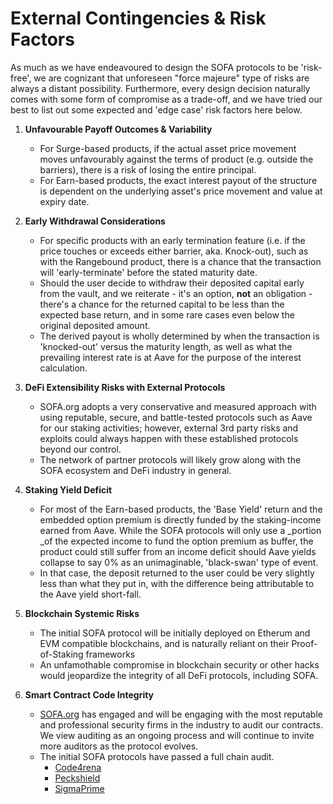 # External Contingencies & Risk Factors

As much as we have endeavoured to design the SOFA protocols to be 'risk-free', we are cognizant that unforeseen "force majeure" type of risks are always a distant possibility.  Furthermore, every design decision naturally comes with some form of compromise as a trade-off, and we have tried our best to list out some expected and 'edge case' risk factors here below.

1. **Unfavourable Payoff Outcomes & Variability**
    - For Surge-based products, if the actual asset price movement moves unfavourably against the terms of product (e.g. outside the barriers), there is a risk of losing the entire principal.
    - For Earn-based products, the exact interest payout of the structure is dependent on the underlying asset's price movement and value at expiry date.

2. **Early Withdrawal Considerations**
    - For specific products with an early termination feature (i.e. if the price touches or exceeds either barrier, aka. Knock-out), such as with the Rangebound product, there is a chance that the transaction will 'early-terminate' before the stated maturity date.
    - Should the user decide to withdraw their deposited capital early from the vault, and we reiterate - it's an option, **not** an obligation - there's a chance for the returned capital to be less than the expected base return, and in some rare cases even below the original deposited amount.
    - The derived payout is wholly determined by when the transaction is 'knocked-out' versus the maturity length, as well as what the prevailing interest rate is at Aave for the purpose of the interest calculation.

3. **DeFi Extensibility Risks with External Protocols**
    - SOFA.org adopts a very conservative and measured approach with using reputable, secure, and battle-tested protocols such as Aave for our staking activities; however, external 3rd party risks and exploits could always happen with these established protocols beyond our control.
    - The network of partner protocols will likely grow along with the SOFA ecosystem and DeFi industry in general.

4. **Staking Yield Deficit**
    - For most of the Earn-based products, the 'Base Yield' return and the embedded option premium is directly funded by the staking-income earned from Aave.  While the SOFA protocols will only use a _portion _of the expected income to fund the option premium as buffer, the product could still suffer from an income deficit should Aave yields collapse to say 0% as an unimaginable, 'black-swan' type of event.
    - In that case, the deposit returned to the user could be very slightly less than what they put in, with the difference being attributable to the Aave yield short-fall.

5. **Blockchain Systemic Risks**
    - The initial SOFA protocol will be initially deployed on Etherum and EVM compatible blockchains, and is naturally reliant on their Proof-of-Staking frameworks
    - An unfamothable compromise in blockchain security or other hacks would jeopardize the integrity of all DeFi protocols, including SOFA.

6. **Smart Contract Code Integrity**
    - [SOFA.org](http://SOFA.org) has engaged and will be engaging with the most reputable and professional security firms in the industry to audit our contracts. We view auditing as an ongoing process and will continue to invite more auditors as the protocol evolves.
    - The initial SOFA protocols have passed a full chain audit.
      - [Code4rena](https://code4rena.com/reports/2024-05-sofa-pro-league)
      - [Peckshield](https://github.com/peckshield/publications/blob/master/audit_reports/PeckShield-Audit-Report-Sofa-v1.0.pdf)
      - [SigmaPrime](https://github.com/sigp/public-audits/blob/master/reports/sofa/review.pdf)


